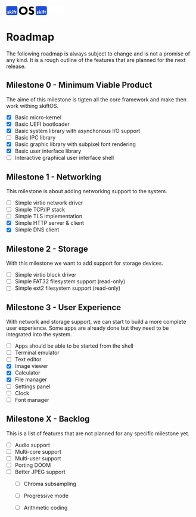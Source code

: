 <img src="logo-light.svg#gh-light-mode-only" height="24" />
<img src="logo-dark.svg#gh-dark-mode-only" height="24" />

# Roadmap

The following roadmap is always subject to change and is not a promise of any
kind. It is a rough outline of the features that are planned for the next
release.

## Milestone 0 - Minimum Viable Product

The aime of this milestone is tigten all the core framework and make then
work withing skiftOS.

- [x] Basic micro-kernel
- [x] Basic UEFI bootloader
- [x] Basic system library with asynchonous I/O support
- [ ] Basic IPC library
- [x] Basic graphic library with subpixel font rendering
- [x] Basic user interface library
- [ ] Interactive graphical user interface shell

## Milestone 1 - Networking

This milestone is about adding networking support to the system.

- [ ] Simple virtio network driver
- [ ] Simple TCP/IP stack
- [ ] Simple TLS implementation
- [x] Simple HTTP server & client
- [x] Simple DNS client

## Milestone 2 - Storage

With this milestone we want to add support for storage devices.

- [ ] Simple virtio block driver
- [ ] Simple FAT32 filesystem support (read-only)
- [ ] Simple ext2 filesystem support (read-only)

## Milestone 3 - User Experience

With network and storage support, we can start to build a more complete user
experience. Some apps are already done but they need to be integrated into the
system.

- [ ] Apps should be able to be started from the shell
- [ ] Terminal emulator
- [ ] Text editor
- [x] Image viewer
- [x] Calculator
- [x] File manager
- [ ] Settings panel
- [ ] Clock
- [ ] Font manager

## Milestone X - Backlog

This is a list of features that are not planned for any specific milestone yet.

- [ ] Audio support
- [ ] Multi-core support
- [ ] Multi-user support
- [ ] Porting DOOM
- [ ] Better JPEG support
    - [ ] Chroma subsampling
    - [ ] Progressive mode
    - [ ] Arithmetic coding

